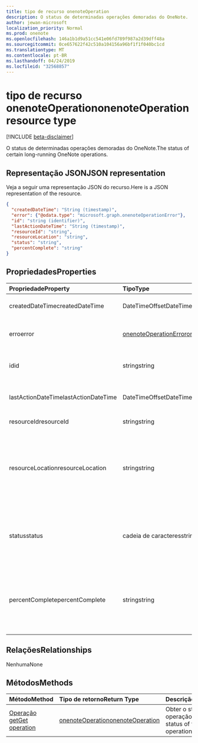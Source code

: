 ```yaml
---
title: tipo de recurso onenoteOperation
description: O status de determinadas operações demoradas do OneNote.
author: jewan-microsoft
localization_priority: Normal
ms.prod: onenote
ms.openlocfilehash: 146a1b1d9a51cc541e06fd789f987a2d39dff48a
ms.sourcegitcommit: 0ce657622f42c510a104156a96bf1f1f040bc1cd
ms.translationtype: MT
ms.contentlocale: pt-BR
ms.lasthandoff: 04/24/2019
ms.locfileid: "32568857"
---
```

# <a name="onenoteoperation-resource-type"></a><span data-ttu-id="73560-103">tipo de recurso onenoteOperation</span><span class="sxs-lookup"><span data-stu-id="73560-103">onenoteOperation resource type</span></span>

[!INCLUDE [beta-disclaimer](../../includes/beta-disclaimer.md)]

<span data-ttu-id="73560-104">O status de determinadas operações demoradas do OneNote.</span><span class="sxs-lookup"><span data-stu-id="73560-104">The status of certain long-running OneNote operations.</span></span>

## <a name="json-representation"></a><span data-ttu-id="73560-105">Representação JSON</span><span class="sxs-lookup"><span data-stu-id="73560-105">JSON representation</span></span>

<span data-ttu-id="73560-106">Veja a seguir uma representação JSON do recurso.</span><span class="sxs-lookup"><span data-stu-id="73560-106">Here is a JSON representation of the resource.</span></span>

<!-- {
  "blockType": "resource",
  "optionalProperties": [

  ],
  "@odata.type": "microsoft.graph.onenoteOperation"
}-->

```json
{
  "createdDateTime": "String (timestamp)",
  "error": {"@odata.type": "microsoft.graph.onenoteOperationError"},
  "id": "string (identifier)",
  "lastActionDateTime": "String (timestamp)",
  "resourceId": "string",
  "resourceLocation": "string",
  "status": "string",
  "percentComplete": "string"
}

```
## <a name="properties"></a><span data-ttu-id="73560-107">Propriedades</span><span class="sxs-lookup"><span data-stu-id="73560-107">Properties</span></span>
| <span data-ttu-id="73560-108">Propriedade</span><span class="sxs-lookup"><span data-stu-id="73560-108">Property</span></span>     | <span data-ttu-id="73560-109">Tipo</span><span class="sxs-lookup"><span data-stu-id="73560-109">Type</span></span>   |<span data-ttu-id="73560-110">Descrição</span><span class="sxs-lookup"><span data-stu-id="73560-110">Description</span></span>|
|:---------------|:--------|:----------|
|<span data-ttu-id="73560-111">createdDateTime</span><span class="sxs-lookup"><span data-stu-id="73560-111">createdDateTime</span></span>| <span data-ttu-id="73560-112">DateTimeOffset</span><span class="sxs-lookup"><span data-stu-id="73560-112">DateTimeOffset</span></span> |<span data-ttu-id="73560-113">A hora de início da operação.</span><span class="sxs-lookup"><span data-stu-id="73560-113">The start time of the operation.</span></span>|
|<span data-ttu-id="73560-114">erro</span><span class="sxs-lookup"><span data-stu-id="73560-114">error</span></span>|[<span data-ttu-id="73560-115">onenoteOperationError</span><span class="sxs-lookup"><span data-stu-id="73560-115">onenoteOperationError</span></span>](onenoteoperationerror.md)|<span data-ttu-id="73560-116">O erro retornado pela operação.</span><span class="sxs-lookup"><span data-stu-id="73560-116">The error returned by the operation.</span></span>|
|<span data-ttu-id="73560-117">id</span><span class="sxs-lookup"><span data-stu-id="73560-117">id</span></span>|<span data-ttu-id="73560-118">string</span><span class="sxs-lookup"><span data-stu-id="73560-118">string</span></span>|<span data-ttu-id="73560-119">A ID da operação. Somente leitura.</span><span class="sxs-lookup"><span data-stu-id="73560-119">The operation id. Read-only.</span></span>|
|<span data-ttu-id="73560-120">lastActionDateTime</span><span class="sxs-lookup"><span data-stu-id="73560-120">lastActionDateTime</span></span>| <span data-ttu-id="73560-121">DateTimeOffset</span><span class="sxs-lookup"><span data-stu-id="73560-121">DateTimeOffset</span></span> |<span data-ttu-id="73560-122">A hora da última ação da operação.</span><span class="sxs-lookup"><span data-stu-id="73560-122">The time of the last action of the operation.</span></span>|
|<span data-ttu-id="73560-123">resourceId</span><span class="sxs-lookup"><span data-stu-id="73560-123">resourceId</span></span>|<span data-ttu-id="73560-124">string</span><span class="sxs-lookup"><span data-stu-id="73560-124">string</span></span>|<span data-ttu-id="73560-125">A ID do recurso.</span><span class="sxs-lookup"><span data-stu-id="73560-125">The resource id.</span></span>|
|<span data-ttu-id="73560-126">resourceLocation</span><span class="sxs-lookup"><span data-stu-id="73560-126">resourceLocation</span></span>|<span data-ttu-id="73560-127">string</span><span class="sxs-lookup"><span data-stu-id="73560-127">string</span></span>|<span data-ttu-id="73560-128">O URI do recurso para o objeto.</span><span class="sxs-lookup"><span data-stu-id="73560-128">The resource URI for the object.</span></span> <span data-ttu-id="73560-129">Por exemplo, o URI do recurso para uma página ou seção copiada.</span><span class="sxs-lookup"><span data-stu-id="73560-129">For example, the resource URI for a copied page or section.</span></span> |
|<span data-ttu-id="73560-130">status</span><span class="sxs-lookup"><span data-stu-id="73560-130">status</span></span>|<span data-ttu-id="73560-131">cadeia de caracteres</span><span class="sxs-lookup"><span data-stu-id="73560-131">string</span></span>|<span data-ttu-id="73560-132">O status atual da operação: `notstarted`, `running`,, `completed``failed`</span><span class="sxs-lookup"><span data-stu-id="73560-132">The current status of the operation: `notstarted`, `running`, `completed`, `failed`</span></span> |
|<span data-ttu-id="73560-133">percentComplete</span><span class="sxs-lookup"><span data-stu-id="73560-133">percentComplete</span></span>|<span data-ttu-id="73560-134">string</span><span class="sxs-lookup"><span data-stu-id="73560-134">string</span></span>|<span data-ttu-id="73560-135">A porcentagem concluída da operação se a operação ainda estiver `running` em status</span><span class="sxs-lookup"><span data-stu-id="73560-135">The operation percent complete if the operation is still in `running` status</span></span>

## <a name="relationships"></a><span data-ttu-id="73560-136">Relações</span><span class="sxs-lookup"><span data-stu-id="73560-136">Relationships</span></span>
<span data-ttu-id="73560-137">Nenhuma</span><span class="sxs-lookup"><span data-stu-id="73560-137">None</span></span>


## <a name="methods"></a><span data-ttu-id="73560-138">Métodos</span><span class="sxs-lookup"><span data-stu-id="73560-138">Methods</span></span>

| <span data-ttu-id="73560-139">Método</span><span class="sxs-lookup"><span data-stu-id="73560-139">Method</span></span>           | <span data-ttu-id="73560-140">Tipo de retorno</span><span class="sxs-lookup"><span data-stu-id="73560-140">Return Type</span></span>    |<span data-ttu-id="73560-141">Descrição</span><span class="sxs-lookup"><span data-stu-id="73560-141">Description</span></span>|
|:---------------|:--------|:----------|
|[<span data-ttu-id="73560-142">Operação get</span><span class="sxs-lookup"><span data-stu-id="73560-142">Get operation</span></span>](../api/onenoteoperation-get.md) | [<span data-ttu-id="73560-143">onenoteOperation</span><span class="sxs-lookup"><span data-stu-id="73560-143">onenoteOperation</span></span>](onenoteoperation.md) |<span data-ttu-id="73560-144">Obter o status da operação.</span><span class="sxs-lookup"><span data-stu-id="73560-144">Get the status of the operation.</span></span> |

<!-- uuid: 8fcb5dbc-d5aa-4681-8e31-b001d5168d79
2015-10-25 14:57:30 UTC -->
<!--
{
  "type": "#page.annotation",
  "description": "onenoteOperation resource",
  "keywords": "",
  "section": "documentation",
  "tocPath": "",
  "suppressions": []
}
-->
